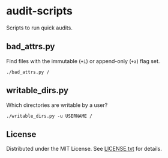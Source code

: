 audit-scripts
=============

Scripts to run quick audits.

bad_attrs.py
------------

Find files with the immutable (`+i`) or append-only (`+a`) flag set.

    ./bad_attrs.py /

writable_dirs.py
----------------

Which directories are writable by a user?

    ./writable_dirs.py -u USERNAME /

License
-------

Distributed under the MIT License.
See [LICENSE.txt] for details.

[LICENSE.txt]: LICENSE.txt
